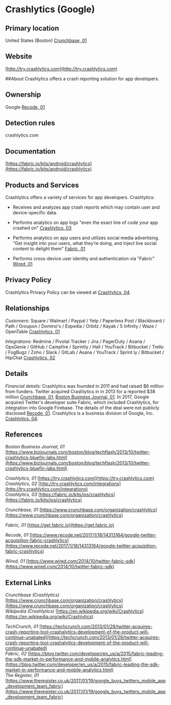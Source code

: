 # Crashlytics (Google)

## Primary location
United States (Boston) [Crunchbase, 01](https://www.crunchbase.com/organization/crashlytics)

## Website
[http://try.crashlytics.com](http://try.crashlytics.com)

##About
Crashlytics offers a crash reporting solution for app developers.

## Ownership
Google [Recode, 01](https://www.recode.net/2017/1/18/14313164/google-twitter-acquisition-fabric-crashlytics)

## Detection rules
crashlytics\.com

## Documentation
[https://fabric.io/kits/android/crashlytics](https://fabric.io/kits/android/crashlytics)

## Products and Services
Crashlytics offers a variety of services for app developers. Crashlytics:

* Receives and analyzes app crash reports which may contain user and device-specific data.

* Performs analytics on app logs "even the exact line of code your app crashed on" [Crashlytics, 03](https://fabric.io/kits/ios/crashlytics)

* Performs analytics on app users and utilizes social media advertising. "Get insight into your users, what they’re doing, and inject live social content to delight them" [Fabric, 01](https://get.fabric.io)

* Performs cross-device user identity and authentication via "Fabric" [Wired, 01](https://www.wired.com/2014/10/twitter-fabric-sdk)

## Privacy Policy
Crashlytics Privacy Policy can be viewed at [Crashlytics, 04](https://try.crashlytics.com/terms/privacy-policy.pdf).

## Relationships
_Customers:_ Square / Walmart / Paypal / Yelp / Paperless Post / Blackboard / Path / Groupon / Domino's / Expedia / Orbitz / Kayak / 5 Infinity / Waze / OpenTable [Crashlytics, 01](https://try.crashlytics.com)

_Integrations:_ Redmine / Pivotal Tracker / Jira / PagerDuty / Asana / OpsGenie / GitHub / Campfire / Sprintly / Hall / YouTrack / Bitbucket / Trello / FogBugz / Zoho / Slack / GitLab / Asana / YouTrack / Sprint.ly / Bitbucket / HipChat [Crashlytics, 02](http://try.crashlytics.com/integrations)

## Details
_Financial details:_ Crashlytics was founded in 2011 and had raised $6 million from funders. Twitter acquired Crashlytics in in 2013 for a reported $38 million [Crunchbase, 01](https://www.crunchbase.com/organization/crashlytics); [Boston Business Journal, 01](https://www.bizjournals.com/boston/blog/techflash/2013/10/twitter-crashlytics-bluefin-labs.html). In 2017, Google acquired Twitter's developer suite Fabric, which included Crashlytics, for integration into Google Firebase. The details of the deal were not publicly disclosed [Recode, 01](https://www.recode.net/2017/1/18/14313164/google-twitter-acquisition-fabric-crashlytics). Crashlytics is a business division of Google, Inc. [Crashlytics, 04](https://try.crashlytics.com/terms/privacy-policy.pdf).

## References
_Boston Business Journal, 01_ [https://www.bizjournals.com/boston/blog/techflash/2013/10/twitter-crashlytics-bluefin-labs.html](https://www.bizjournals.com/boston/blog/techflash/2013/10/twitter-crashlytics-bluefin-labs.html)  

_Crashlytics, 01_ [https://try.crashlytics.com](https://try.crashlytics.com)  
_Crashlytics, 02_ [http://try.crashlytics.com/integrations](http://try.crashlytics.com/integrations)  
_Crashlytics, 03_ [https://fabric.io/kits/ios/crashlytics](https://fabric.io/kits/ios/crashlytics)  

_Crunchbase, 01_ [https://www.crunchbase.com/organization/crashlytics](https://www.crunchbase.com/organization/crashlytics)  

_Fabric, 01_ [https://get.fabric.io](https://get.fabric.io)  

_Recode, 01_ [https://www.recode.net/2017/1/18/14313164/google-twitter-acquisition-fabric-crashlytics](https://www.recode.net/2017/1/18/14313164/google-twitter-acquisition-fabric-crashlytics)  

_Wired, 01_ [https://www.wired.com/2014/10/twitter-fabric-sdk](https://www.wired.com/2014/10/twitter-fabric-sdk)  

## External Links
_Crunchbase (Crashlytics)_ [https://www.crunchbase.com/organization/crashlytics](https://www.crunchbase.com/organization/crashlytics)  
_Wikipedia (Crashlytics)_ [https://en.wikipedia.org/wiki/Crashlytics](https://en.wikipedia.org/wiki/Crashlytics)  

_TechCrunch, 01_ [https://techcrunch.com/2013/01/28/twitter-acquires-crash-reporting-tool-crashalytics-development-of-the-product-will-continue-unabated](https://techcrunch.com/2013/01/28/twitter-acquires-crash-reporting-tool-crashalytics-development-of-the-product-will-continue-unabated)  
_Fabric, 02_ [https://blog.twitter.com/developer/en_us/a/2015/fabric-leading-the-sdk-market-in-performance-and-mobile-analytics.html](https://blog.twitter.com/developer/en_us/a/2015/fabric-leading-the-sdk-market-in-performance-and-mobile-analytics.html)  
_The Register, 01_ [https://www.theregister.co.uk/2017/01/19/google_buys_twitters_mobile_app_development_team_fabric](https://www.theregister.co.uk/2017/01/19/google_buys_twitters_mobile_app_development_team_fabric)
